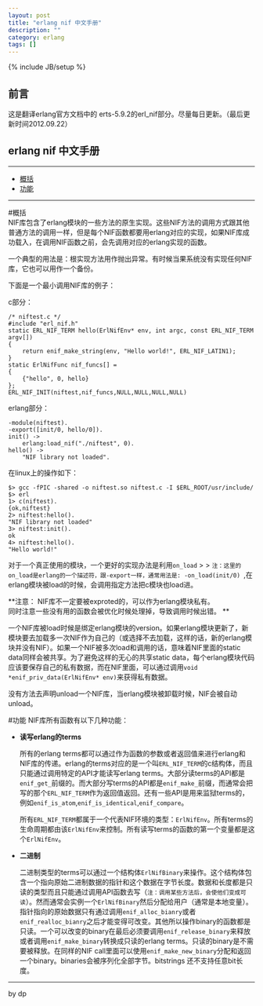 ```yaml
---
layout: post
title: "erlang nif 中文手册"
description: ""
category: erlang
tags: []
---
```

{% include JB/setup %}

## 前言
  
   这是翻译erlang官方文档中的 erts-5.9.2的erl_nif部分。尽量每日更新。（最后更新时间2012.09.22）

## erlang nif 中文手册
---
* [概括][]
* [功能][]


[概括]: #sum
[功能]: #functionality

-----


#概括   <a name="sum"></a>   
NIF库包含了erlang模块的一些方法的原生实现。这些NIF方法的调用方式跟其他普通方法的调用一样，但是每个NIF函数都要用erlang对应的实现，如果NIF库成功载入，在调用NIF函数之前，会先调用对应的erlang实现的函数。


一个典型的用法是：根实现方法用作抛出异常。有时候当果系统没有实现任何NIF库，它也可以用作一个备份。

下面是一个最小调用NIF库的例子：


c部分：

	/* niftest.c */
	#include "erl_nif.h"
	static ERL_NIF_TERM hello(ErlNifEnv* env, int argc, const ERL_NIF_TERM argv[])
	{
		return enif_make_string(env, "Hello world!", ERL_NIF_LATIN1);
	}
	static ErlNifFunc nif_funcs[] =
	{
		{"hello", 0, hello}
	};
	ERL_NIF_INIT(niftest,nif_funcs,NULL,NULL,NULL,NULL)
	


erlang部分：

	-module(niftest).
	-export([init/0, hello/0]).
	init() ->
		erlang:load_nif("./niftest", 0).
	hello() ->
		"NIF library not loaded".


在linux上的操作如下：

	$> gcc -fPIC -shared -o niftest.so niftest.c -I $ERL_ROOT/usr/include/
	$> erl
	1> c(niftest).
	{ok,niftest}
	2> niftest:hello().
	"NIF library not loaded"
	3> niftest:init().
	ok
	4> niftest:hello().
	"Hello world!"


对于一个真正使用的模块，一个更好的实现办法是利用``on_load``  > >  ```注：这里的on_load是erlang的一个描述符，跟-export一样，通常用法是: -on_load(init/0) ```,在erlang模块被load的时候，会调用指定方法把c模块也load进。

**注意：
NIF库不一定要被exproted的，可以作为erlang模块私有。  
同时注意一些没有用的函数会被优化时候处理掉，导致调用时候出错。
**


一个NIF库被load时候是绑定erlang模块的version。如果erlang模块更新了，新模块要去加载多一次NIF作为自己的（或选择不去加载，这样的话，新的erlang模块并没有NIF）。如果一个NIF被多次load和调用的话，意味着NIF里面的static data同样会被共享。为了避免这样的无心的共享static data，每个erlang模块代码应该要保存自己的私有数据，而在NIF里面，可以通过调用``void *enif_priv_data(ErlNifEnv* env)``来获得私有数据。

没有方法去声明unload一个NIF库，当erlang模块被卸载时候，NIF会被自动unload。







#功能   <a name="functionality"></a>
NIF库所有函数有以下几种功能：  

* __读写erlang的terms__  

	所有的erlang terms都可以通过作为函数的参数或者返回值来进行erlang和NIF库的传递。erlang的terms对应的是一个叫`ERL_NIF_TERM`的c结构体，而且只能通过调用特定的API才能读写erlang terms。大部分读terms的API都是`enif_get_`前缀的。而大部分写terms的API都是`enif_make_`前缀，而通常会把写的那个`ERL_NIF_TERM`作为返回值返回。还有一些API是用来监狱terms的，例如`enif_is_atom`,`enif_is_identical`,`enif_compare`。   
	
	
	所有`ERL_NIF_TERM`都属于一个代表NIF环境的类型：`ErlNifEnv`。所有terms的生命周期都由该`ErlNifEnv`来控制。所有读写terms的函数的第一个变量都是这个`ErlNifEnv`。
  	
  		
  		
		
  		
* __二进制__  
  
	二进制类型的terms可以通过一个结构体`ErlNifBinary`来操作。这个结构体包含一个指向原始二进制数据的指针和这个数据在字节长度。数据和长度都是只读的类型而且只能通过调用API函数去写（`注：调用某些方法后，会使他们变成可读`）。然而通常会实例一个`ErlNifBinary`然后分配给用户（通常是本地变量）。		
	指针指向的原始数据只有通过调用`enif_alloc_bianry`或者`enif_realloc_bianry`之后才能变得可改变。其他所以操作binary的函数都是只读。一个可以改变的binary在最后必须要调用`enif_release_binary`来释放或者调用`enif_make_binary`转换成只读的erlang terms。只读的binary是不需要被释放。在同样的NIF call里面可以使用`enif_make_new_binary`分配和返回一个binary。binaries会被序列化全部字节。bitstrings 还不支持任意bit长度。
	
	
---
by dp

  

  


